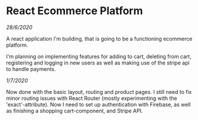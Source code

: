 <h1>React Ecommerce Platform</h1>

<i>28/6/2020</i>

A react application I'm building, that is going to be a functioning ecommerce platform.

I'm planning on implementing features for adding to cart, deleting from cart, registering and logging in new users as well as making use of the stripe api to handle payments.

<i>1/7/2020</i>

Now done with the basic layout, routing and product pages. I still need to fix minor routing issues with React Router (mostly experimenting with the 'exact'-attribute). Now I need to set up authentication with Firebase, as well as finishing a shopping cart-component, and Stripe API.
